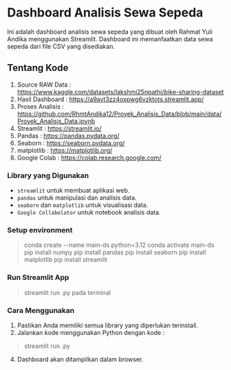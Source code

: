 # Dashboard Analisis Sewa Sepeda
Ini adalah dashboard analisis sewa sepeda yang dibuat oleh Rahmat Yuli Andika menggunakan Streamlit. Dashboard ini memanfaatkan data sewa sepeda dari file CSV yang disediakan.

## Tentang Kode
1. Source RAW Data : https://www.kaggle.com/datasets/lakshmi25npathi/bike-sharing-dataset
2. Hasil Dashboard : https://a9avt3zz4oxpwg6vzktots.streamlit.app/
3. Proses Analisis : https://github.com/RhmtAndika12/Proyek_Analisis_Data/blob/main/data/Proyek_Analisis_Data.ipynb
4. Streamlit       : https://streamlit.io/
5. Pandas          : https://pandas.pydata.org/
6. Seaborn         : https://seaborn.pydata.org/
7. matplotlib      : https://matplotlib.org/
8. Google Colab    : https://colab.research.google.com/

### Library yang Digunakan
- `streamlit` untuk membuat aplikasi web.
- `pandas` untuk manipulasi dan analisis data.
- `seaborn` dan `matplotlib` untuk visualisasi data.
- `Google Collabolator` untuk notebook analisis data.
### Setup environment
> conda create --name main-ds python=3.12
> conda activate main-ds
> pip install numpy
> pip install pandas
> pip install seaborn
> pip install matplotlib
> pip install streamlit
### Run Streamlit App
> streamlit run .py pada terminal
### Cara Menggunakan 
1. Pastikan Anda memiliki semua library yang diperlukan terinstall.
2. Jalankan kode menggunakan Python dengan kode :
  >  streamlit run .py
4. Dashboard akan ditampilkan dalam browser.
